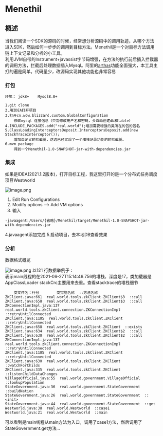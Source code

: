 # Menethil

## 概述
当我们阅读一个SDK的源码的时候，经常想分析源码中的调用轨迹，从哪个方法进入SDK，然后如何一步步的调用到目标方法。Menethil是一个对目标方法调用链上下文记录和分析的小工具。  
利用JVM自带的Instrument+javassist字节码增强，在方法的执行前后插入拦截器的调用方法，拦截后处理数据插入Mysql。阿里的[arthas](https://github.com/alibaba/arthas)功能全面强大，本工具主打的遍是简单，代码量少，改源码实现其他功能也非常容易


### 打包

```
环境： jdk8+    Mysql8.0+

1.git clone 
2.用IDEA打开项目
3.打开cn.wow.blizzard.custom.GlobalConfiguration
    修改mysql 连接信息（只需修改用户名和密码，会自动创建db和table）
4.INCLUDE_PACKAGES.add("real.world");增加需要增强的类所在的包的包名
5.ClassLoadingInterceptorsDeposit.InterceptorsDeposit.add(new StackTraceInterceptor());
    增加自定义的拦截器，这边已经实现了一个堆栈记录功能的的拦截器。
6.mvn package
    得到一个Menethil-1.0-SNAPSHOT-jar-with-dependencies.jar

```

### 集成
如果是IDEA(2021.1.2版本)，打开目标工程，我这里打开的是一个分布式任务调度项目Westworld


![image.png](https://p3-juejin.byteimg.com/tos-cn-i-k3u1fbpfcp/1c106124e29d4670bd26960787030a82~tplv-k3u1fbpfcp-watermark.image)
1. Edit Run Configurations
2. Modify options --> Add VM options
3. 输入
 ```
-javaagent:/Users/{省略}/Menethil/target/Menethil-1.0-SNAPSHOT-jar-with-dependencies.jar
```
4.javaagent添加完成
5.启动项目，去本地DB查看效果

### 分析
数据格式概览

![image.png](https://p1-juejin.byteimg.com/tos-cn-i-k3u1fbpfcp/9c99770a08584dc68778b66c6a637958~tplv-k3u1fbpfcp-watermark.image)
以121 行数据举例子：  
表示main线程的在2021-06-27T15:14:49.756的堆栈，深度是17，类加载器是AppClassLoader
stackCrc主要用来去重。查看stacktrace的堆栈细节
```
    类文件名：行号        类完整名称  ::方法名称
ZKClient.java:661  real.world.tools.zkClient.ZKClient$3  ::call
ZKClient.java:658  real.world.tools.zkClient.ZKClient$3  ::call
ZKConnectionImpl.java:137  real.world.tools.zkClient.connection.ZKConnectionImpl  ::retryUntilConnected
ZKClient.java:1105  real.world.tools.zkClient.ZKClient  ::retryUntilConnected
ZKClient.java:658  real.world.tools.zkClient.ZKClient  ::exists
ZKClient.java:634  real.world.tools.zkClient.ZKClient$2  ::call
ZKClient.java:630  real.world.tools.zkClient.ZKClient$2  ::call
ZKConnectionImpl.java:137  real.world.tools.zkClient.connection.ZKConnectionImpl  ::retryUntilConnected
ZKClient.java:1105  real.world.tools.zkClient.ZKClient  ::retryUntilConnected
ZKClient.java:630  real.world.tools.zkClient.ZKClient  ::watchForChilds
ZKClient.java:335  real.world.tools.zkClient.ZKClient  ::listenChildDataChanges
VillageOfficial.java:55  real.world.government.VillageOfficial  ::lookupPopulation
StateGovernment.java:36  real.world.government.StateGovernment  ::buildNation
StateGovernment.java:26  real.world.government.StateGovernment  ::<init>
StateGovernment.java:44  real.world.government.StateGovernment  ::get
Westworld.java:38  real.world.Westworld  ::case1
Westworld.java:21  real.world.Westworld  ::main

```

可以看到是main线程从main方法为入口，调用了case1方法，然后调用了StateGovernment.get方法...

